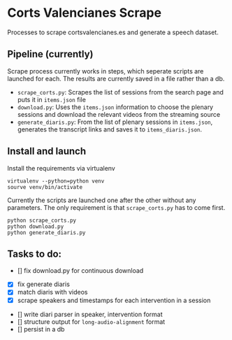 # Corts Valencianes Scrape
Processes to scrape cortsvalencianes.es and generate a speech dataset.

## Pipeline (currently)

Scrape process currently works in steps, which seperate scripts are launched for each. The results are currently saved in a file rather than a db.


* `scrape_corts.py`: Scrapes the list of sessions from the search page and puts it in `items.json` file
* `download.py`: Uses the `items.json` information to choose the plenary sessions and download the relevant videos from the streaming source
* `generate_diaris.py`: From the list of plenary sessions in `items.json`, generates the transcript links and saves it to `items_diaris.json`.

## Install and launch

Install the requirements via virtualenv
```
virtualenv --python=python venv
sourve venv/bin/activate
```

Currently the scripts are launched one after the other without any parameters. The only requirement is that `scrape_corts.py` has to come first.
```
python scrape_corts.py
python download.py
python generate_diaris.py 
```

## Tasks to do:

* [] fix download.py for continuous download
* [x] fix generate diaris
* [x] match diaris with videos
* [x] scrape speakers and timestamps for each intervention in a session
* [] write diari parser in speaker, intervention format
* [] structure output for `long-audio-alignment` format
* [] persist in a db
